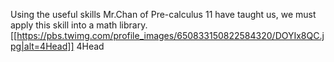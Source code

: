 Using the useful skills Mr.Chan of Pre-calculus 11 have taught us, we must apply this skill into a math library.
[[https://pbs.twimg.com/profile_images/650833150822584320/DOYIx8QC.jpg|alt=4Head]]
4Head